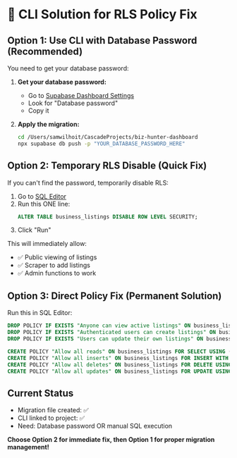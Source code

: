 # 🚀 CLI Solution for RLS Policy Fix

## **Option 1: Use CLI with Database Password (Recommended)**

You need to get your database password:

1. **Get your database password:**
   - Go to [Supabase Dashboard Settings](https://supabase.com/dashboard/project/ueemtnohgkovwzodzxdr/settings/database)
   - Look for "Database password" 
   - Copy it

2. **Apply the migration:**
   ```bash
   cd /Users/samwilhoit/CascadeProjects/biz-hunter-dashboard
   npx supabase db push -p "YOUR_DATABASE_PASSWORD_HERE"
   ```

## **Option 2: Temporary RLS Disable (Quick Fix)**

If you can't find the password, temporarily disable RLS:

1. Go to [SQL Editor](https://supabase.com/dashboard/project/ueemtnohgkovwzodzxdr/sql/new)
2. Run this ONE line:
   ```sql
   ALTER TABLE business_listings DISABLE ROW LEVEL SECURITY;
   ```
3. Click "Run"

This will immediately allow:
- ✅ Public viewing of listings
- ✅ Scraper to add listings
- ✅ Admin functions to work

## **Option 3: Direct Policy Fix (Permanent Solution)**

Run this in SQL Editor:
```sql
DROP POLICY IF EXISTS "Anyone can view active listings" ON business_listings;
DROP POLICY IF EXISTS "Authenticated users can create listings" ON business_listings;
DROP POLICY IF EXISTS "Users can update their own listings" ON business_listings;

CREATE POLICY "Allow all reads" ON business_listings FOR SELECT USING (true);
CREATE POLICY "Allow all inserts" ON business_listings FOR INSERT WITH CHECK (true);
CREATE POLICY "Allow all deletes" ON business_listings FOR DELETE USING (true);
CREATE POLICY "Allow all updates" ON business_listings FOR UPDATE USING (true);
```

## **Current Status**
- Migration file created: ✅
- CLI linked to project: ✅ 
- Need: Database password OR manual SQL execution

**Choose Option 2 for immediate fix, then Option 1 for proper migration management!**